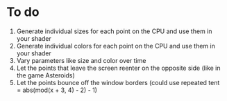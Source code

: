 # To do
1. Generate individual sizes for each point on the CPU and use them in your shader
1. Generate individual colors for each point on the CPU and use them in your shader
1. Vary parameters like size and color over time
1. Let the points that leave the screen reenter on the opposite side (like in the game Asteroids)
1. Let the points bounce off the window borders (could use repeated tent = abs(mod(x + 3, 4) - 2) - 1)
